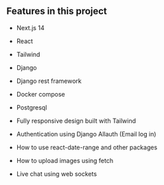 ## Features in this project

-   Next.js 14
-   React
-   Tailwind
-   Django
-   Django rest framework
-   Docker compose
-   Postgresql

-   Fully responsive design built with Tailwind
-   Authentication using Django Allauth (Email log in)
-   How to use react-date-range and other packages
-   How to upload images using fetch
-   Live chat using web sockets
